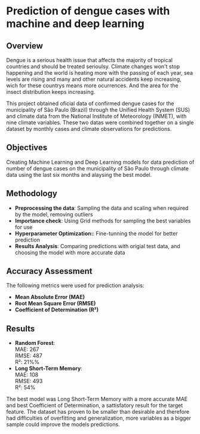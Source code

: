 # Prediction of dengue cases with machine and deep learning

## Overview
Dengue is a serious health issue that affects the majority of tropical countries and should be treated serioulsy. Climate changes won't stop happening and the world is heating more with the passing of each year, sea levels are rising and many and other natural accidents keep increasing, wich for these countrys means more ocurrences. And the area for the insect distribution keeps increasing.

This project obtained oficial data of confirmed dengue cases for the municipality of São Paulo (Brazil) through the Unified Health System (SUS) and climate data from the National Institute of Meteorology (INMET), with nine climate variables. These two datas were combined together on a single dataset by monthly cases and climate observations for predictions.

## Objectives
Creating Machine Learning and Deep Learning models for data prediction of number of dengue cases on the municipality of São Paulo through climate data using the last six months and alaysing the best model.

## Methodology

- **Preprocessing the data**: Sampling the data and scaling when required by the model, removing outliers 
- **Importance check**: Using Grid methods for sampling the best variables for use  
- **Hyperparameter Optimization:**: Fine-tunning the model for better prediction  
- **Results Analysis**: Comparing predictions with origial test data, and choosing the model with more accurate data  

## Accuracy Assessment
The following metrics were used for prediction analysis:
- **Mean Absolute Error (MAE)**  
- **Root Mean Square Error (RMSE)**  
- **Coefficient of Determination (R²)**  

## Results  
- **Random Forest**:  
MAE: 267  
RMSE: 487  
R²: 21%%  
- **Long Short-Term Memory**:   
MAE: 108  
RMSE: 493  
R²: 54%  

The best model was Long Short-Term Memory with a more accurate MAE and best Coefficient of Determination, a sattisfatory result for the target feature. The dataset has proven to be smaller than desirable and therefore had difficulties of overfitting and generalization, more variables as a bigger sample could improve the models predictions.
